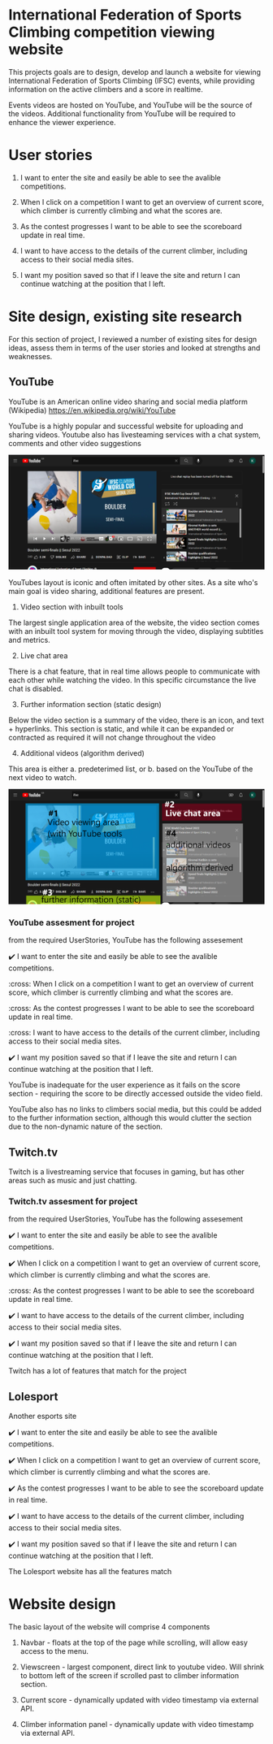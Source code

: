 # International Federation of Sports Climbing competition viewing website

This projects goals are to design, develop and launch a website for viewing International Federation of Sports Climbing (IFSC) events, while providing information on the active climbers and a score in realtime. 

Events videos are hosted on YouTube, and YouTube will be the source of the videos. Additional functionality from YouTube will be required to enhance the viewer experience.

# User stories

1. I want to enter the site and easily be able to see the avalible competitions.

2. When I click on a competition I want to get an overview of current score, which climber is currently climbing and what the scores are.

3. As the contest progresses I want to be able to see the scoreboard update in real time.

4. I want to have access to the details of the current climber, including access to their social media sites.

5. I want my position saved so that if I leave the site and return I can continue watching at the position that I left.

# Site design, existing site research

For this section of project, I reviewed a number of existing sites for design ideas, assess them in terms of the user stories and looked at strengths and weaknesses.

## YouTube

YouTube is an American online video sharing and social media platform (Wikipedia) https://en.wikipedia.org/wiki/YouTube

YouTube is a highly popular and successful website for uploading and sharing videos. Youtube also has livesteaming services with a chat system, comments and other video suggestions

![YouTube overview](public/assets/images/youtube_overview.png)

YouTubes layout is iconic and often imitated by other sites. As a site who's main goal is video sharing, additional features are present.

1. Video section with inbuilt tools

The largest single application area of the website, the video section comes with an inbuilt tool system for moving through the video, displaying subtitles and metrics.

2. Live chat area

There is a chat feature, that in real time allows people to communicate with each other while watching the video. In this specific circumstance the live chat is disabled.

3. Further information section (static design)

Below the video section is a summary of the video, there is an icon, and text + hyperlinks. This section is static, and while it can be expanded or contracted as required it will not change throughout the video

4. Additional videos (algorithm derived)

This area is either a. predeterimed list, or b. based on the YouTube of the next video to watch.

![YouTube breakdown](public/assets/images/youtube_pois.png)

### YouTube assesment for project

from the required UserStories, YouTube has the following assesement

:heavy_check_mark: I want to enter the site and easily be able to see the avalible competitions.

:cross: When I click on a competition I want to get an overview of current score, which climber is currently climbing and what the scores are.

:cross: As the contest progresses I want to be able to see the scoreboard update in real time.

:cross: I want to have access to the details of the current climber, including access to their social media sites.

:heavy_check_mark: I want my position saved so that if I leave the site and return I can continue watching at the position that I left.

YouTube is inadequate for the user experience as it fails on the score section - requiring the score to be directly accessed outside the video field.

YouTube also has no links to climbers social media, but this could be added to the further information section, although this would clutter the section due to the non-dynamic nature of the section.

## Twitch.tv

Twitch is a livestreaming service that focuses in gaming, but has other areas such as music and just chatting.

### Twitch.tv assesment for project

from the required UserStories, YouTube has the following assesement

:heavy_check_mark: I want to enter the site and easily be able to see the avalible competitions.

:heavy_check_mark: When I click on a competition I want to get an overview of current score, which climber is currently climbing and what the scores are.

:cross: As the contest progresses I want to be able to see the scoreboard update in real time.

:heavy_check_mark: I want to have access to the details of the current climber, including access to their social media sites.

:heavy_check_mark: I want my position saved so that if I leave the site and return I can continue watching at the position that I left.


Twitch has a lot of features that match for the project


## Lolesport

Another esports site

:heavy_check_mark: I want to enter the site and easily be able to see the avalible competitions.

:heavy_check_mark: When I click on a competition I want to get an overview of current score, which climber is currently climbing and what the scores are.

:heavy_check_mark: As the contest progresses I want to be able to see the scoreboard update in real time.

:heavy_check_mark: I want to have access to the details of the current climber, including access to their social media sites.

:heavy_check_mark: I want my position saved so that if I leave the site and return I can continue watching at the position that I left.

The Lolesport website has all the features match


# Website design

The basic layout of the website will comprise 4 components

1. Navbar - floats at the top of the page while scrolling, will allow easy access to the menu.

2. Viewscreen - largest component, direct link to youtube video. Will shrink to bottom left of the screen if scrolled past to climber information section.

3. Current score - dynamically updated with video timestamp via external API.

4. Climber information panel - dynamically update with video timestamp via external API.

